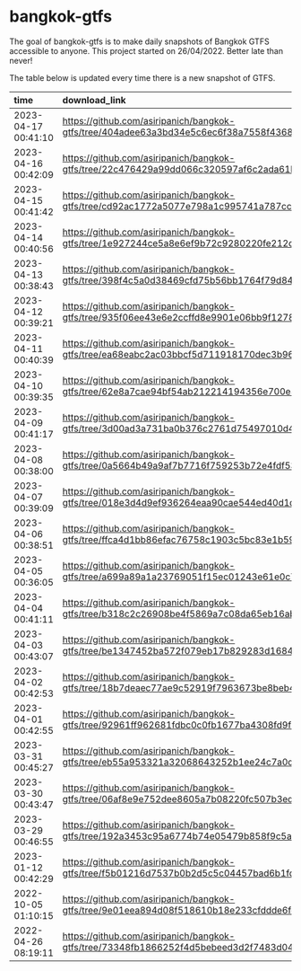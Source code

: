 
<!-- README.md is generated from README.Rmd. Please edit that file -->

# bangkok-gtfs

<!-- badges: start -->

<!-- badges: end -->

The goal of bangkok-gtfs is to make daily snapshots of Bangkok GTFS
accessible to anyone. This project started on 26/04/2022. Better late
than never\!

The table below is updated every time there is a new snapshot of GTFS.

| time                | download\_link                                                                                        |
| :------------------ | :---------------------------------------------------------------------------------------------------- |
| 2023-04-17 00:41:10 | <https://github.com/asiripanich/bangkok-gtfs/tree/404adee63a3bd34e5c6ec6f38a7558f43687fbed/data/gtfs> |
| 2023-04-16 00:42:09 | <https://github.com/asiripanich/bangkok-gtfs/tree/22c476429a99dd066c320597af6c2ada61bb75a6/data/gtfs> |
| 2023-04-15 00:41:42 | <https://github.com/asiripanich/bangkok-gtfs/tree/cd92ac1772a5077e798a1c995741a787cc127494/data/gtfs> |
| 2023-04-14 00:40:56 | <https://github.com/asiripanich/bangkok-gtfs/tree/1e927244ce5a8e6ef9b72c9280220fe212de77f1/data/gtfs> |
| 2023-04-13 00:38:43 | <https://github.com/asiripanich/bangkok-gtfs/tree/398f4c5a0d38469cfd75b56bb1764f79d84901c0/data/gtfs> |
| 2023-04-12 00:39:21 | <https://github.com/asiripanich/bangkok-gtfs/tree/935f06ee43e6e2ccffd8e9901e06bb9f12787a75/data/gtfs> |
| 2023-04-11 00:40:39 | <https://github.com/asiripanich/bangkok-gtfs/tree/ea68eabc2ac03bbcf5d711918170dec3b9603852/data/gtfs> |
| 2023-04-10 00:39:35 | <https://github.com/asiripanich/bangkok-gtfs/tree/62e8a7cae94bf54ab212214194356e700e30e183/data/gtfs> |
| 2023-04-09 00:41:17 | <https://github.com/asiripanich/bangkok-gtfs/tree/3d00ad3a731ba0b376c2761d75497010d4336cad/data/gtfs> |
| 2023-04-08 00:38:00 | <https://github.com/asiripanich/bangkok-gtfs/tree/0a5664b49a9af7b7716f759253b72e4fdf539f99/data/gtfs> |
| 2023-04-07 00:39:09 | <https://github.com/asiripanich/bangkok-gtfs/tree/018e3d4d9ef936264eaa90cae544ed40d1dcecc6/data/gtfs> |
| 2023-04-06 00:38:51 | <https://github.com/asiripanich/bangkok-gtfs/tree/ffca4d1bb86efac76758c1903c5bc83e1b591790/data/gtfs> |
| 2023-04-05 00:36:05 | <https://github.com/asiripanich/bangkok-gtfs/tree/a699a89a1a23769051f15ec01243e61e0c741d81/data/gtfs> |
| 2023-04-04 00:41:11 | <https://github.com/asiripanich/bangkok-gtfs/tree/b318c2c26908be4f5869a7c08da65eb16abbedd9/data/gtfs> |
| 2023-04-03 00:43:07 | <https://github.com/asiripanich/bangkok-gtfs/tree/be1347452ba572f079eb17b829283d1684fb5c95/data/gtfs> |
| 2023-04-02 00:42:53 | <https://github.com/asiripanich/bangkok-gtfs/tree/18b7deaec77ae9c52919f7963673be8beb4412a6/data/gtfs> |
| 2023-04-01 00:42:55 | <https://github.com/asiripanich/bangkok-gtfs/tree/92961ff962681fdbc0c0fb1677ba4308fd9f6dfc/data/gtfs> |
| 2023-03-31 00:45:27 | <https://github.com/asiripanich/bangkok-gtfs/tree/eb55a953321a32068643252b1ee24c7a0d326fb7/data/gtfs> |
| 2023-03-30 00:43:47 | <https://github.com/asiripanich/bangkok-gtfs/tree/06af8e9e752dee8605a7b08220fc507b3ed73aba/data/gtfs> |
| 2023-03-29 00:46:55 | <https://github.com/asiripanich/bangkok-gtfs/tree/192a3453c95a6774b74e05479b858f9c5a530a9e/data/gtfs> |
| 2023-01-12 00:42:29 | <https://github.com/asiripanich/bangkok-gtfs/tree/f5b01216d7537b0b2d5c5c04457bad6b1fd99231/data/gtfs> |
| 2022-10-05 01:10:15 | <https://github.com/asiripanich/bangkok-gtfs/tree/9e01eea894d08f518610b18e233cfddde6fddbe1/data/gtfs> |
| 2022-04-26 08:19:11 | <https://github.com/asiripanich/bangkok-gtfs/tree/73348fb1866252f4d5bebeed3d2f7483d042e694/data/gtfs> |
